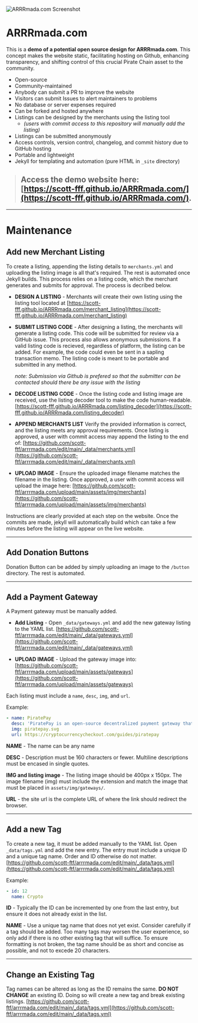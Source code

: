 ![ARRRmada.com Screenshot](https://i.imgur.com/yBtur0s.png)

# ARRRmada.com
This is a **demo of a potential open source design for ARRRmada.com**. This concept makes the website static, facilitating hosting on Github, enhancing transparency, and shifting control of this crucial Pirate Chain asset to the community.

* Open-source
* Community-maintained
* Anybody can submit a PR to improve the website
* Visitors can submit Issues to alert maintainers to problems
* No database or server expenses required
* Can be forked and hosted anywhere
* Listings can be designed by the merchants using the listing tool
    * *(users with commit access to this repository will manually add the listing)*
* Listings can be submitted anonymously
* Access controls, version control, changelog, and commit history due to GitHub hosting
* Portable and lightweight
* Jekyll for templating and automation (pure HTML in `_site` directory)

> ## Access the demo website here: [https://scott-fff.github.io/ARRRmada.com/](https://scott-fff.github.io/ARRRmada.com/).

---

# Maintenance

## Add new Merchant Listing
To create a listing, appending the listing details to `merchants.yml` and uploading the listing image is all that's required. The rest is automated once Jekyll builds. This process relies on a listing code, which the merchant generates and submits for approval. The process is decribed below. 

* **DESIGN A LISTING** - Merchants will create their own listing using the listing tool located at [https://scott-fff.github.io/ARRRmada.com/merchant_listing](https://scott-fff.github.io/ARRRmada.com/merchant_listing)

* **SUBMIT LISTING CODE** - After designing a listing, the merchants will generate a listing code. This code will be submitted for review via a GitHub issue. This process also allows anonymous submissions. If a valid listing code is recieved, regardless of platform, the listing can be added. For example, the code could even be sent in a sapling transaction memo. The listing code is meant to be portable and submitted in any method. 

  *note: Submission via Github is prefered so that the submitter can be contacted should there be any issue with the listing*  

* **DECODE LISTING CODE** - Once the listing code and listing image are received, use the listing decoder tool to make the code human-readable. [https://scott-fff.github.io/ARRRmada.com/listing_decoder](https://scott-fff.github.io/ARRRmada.com/listing_decoder)

* **APPEND MERCHANTS LIST** Verify the provided information is correct, and the listing meets any approval requirements. Once listing is approved, a user with commit access may append the listing to the end of: 
[https://github.com/scott-ftf/arrrmada.com/edit/main/_data/merchants.yml](https://github.com/scott-ftf/arrrmada.com/edit/main/_data/merchants.yml)

* **UPLOAD IMAGE** - Ensure the uploaded image filename matches the filename in the listing. Once approved, a user with commit access will upload the image here:
[https://github.com/scott-ftf/arrrmada.com/upload/main/assets/img/merchants](https://github.com/scott-ftf/arrrmada.com/upload/main/assets/img/merchants)

Instructions are clearly provided at each step on the website. Once the commits are made, jekyll will automatically build which can take a few minutes before the listing will appear on the live website.

---

## Add Donation Buttons
Donation Button can be added by simply uploading an image to the `/button` directory. The rest is automated.

---

## Add a Payment Gateway
A Payment gateway must be manually added. 

* **Add Listing** - Open `_data/gateways.yml` and add the new gateway listing to the YAML list. 
[https://github.com/scott-ftf/arrrmada.com/edit/main/_data/gateways.yml](https://github.com/scott-ftf/arrrmada.com/edit/main/_data/gateways.yml) 

* **UPLOAD IMAGE** - Upload the gateway image into:
[https://github.com/scott-ftf/arrrmada.com/upload/main/assets/gateways](https://github.com/scott-ftf/arrrmada.com/upload/main/assets/gateways) 

Each listing must include a `name`, `desc`, `img`, and `url`.

Example:
```yaml
- name: PiratePay
  desc: 'PiratePay is an open-source decentralized payment gateway that allows you to accept $ARRR on your websites and stores. PiratePay eliminates the need for a middleman and is built with the highest level of privacy and security in mind.'
  img: piratepay.svg
  url: https://cryptocurrencycheckout.com/guides/piratepay
```

**NAME** - The name can be any name

**DESC** - Description must be 160 characters or fewer. Multiline descriptions must be encased in single quotes.

**IMG and listing image** - The listing image should be 400px x 150px. The image filename (img) must include the extension and match the image that must be placed in `assets/img/gateways/`.

**URL** - the site url is the complete URL of where the link should redirect the browser.

---

## Add a new Tag
To create a new tag, it must be added manually to the YAML list. Open `_data/tags.yml` and add the new entry. The entry must include a unique ID and a unique tag name. Order and ID otherwise do not matter.
[https://github.com/scott-ftf/arrrmada.com/edit/main/_data/tags.yml](https://github.com/scott-ftf/arrrmada.com/edit/main/_data/tags.yml)

Example:
```yaml
- id: 12
  name: Crypto
```

**ID** - Typically the ID can be incremented by one from the last entry, but ensure it does not already exist in the list.

**NAME** - Use a unique tag name that does not yet exist. Consider carefully if a tag should be added. Too many tags may worsen the user experience, so only add if there is no other existing tag that will suffice. To ensure formatting is not broken, the tag name should be as short and concise as possible, and not to excede 20 characters.

---

## Change an Existing Tag
Tag names can be altered as long as the ID remains the same. **DO NOT CHANGE** an existing ID. Doing so will create a new tag and break existing listings.
[https://github.com/scott-ftf/arrrmada.com/edit/main/_data/tags.yml](https://github.com/scott-ftf/arrrmada.com/edit/main/_data/tags.yml)
